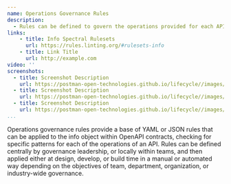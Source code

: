 ```yaml
---
name: Operations Governance Rules
description: 
  - Rules can be defined to govern the operations provided for each API, leveraging the operations objects for OpenAPI contracts, but then apply specific ruling looking for common patterns to be present like summary, description, operation ids, and other elements of operations.
links:
    - title: Info Spectral Rulesets
      url: https://rules.linting.org/#rulesets-info    
    - title: Link Title
      url: http://example.com                   
video: ''
screenshots:
  - title: Screenshot Description
    url: https://postman-open-technologies.github.io/lifecycle//images/postman-screenshot.png          
  - title: Screenshot Description
    url: https://postman-open-technologies.github.io/lifecycle//images/postman-screenshot.png  
  - title: Screenshot Description
    url: https://postman-open-technologies.github.io/lifecycle//images/postman-screenshot.png    
...
```

Operations governance rules provide a base of YAML or JSON rules that can be applied to the info object within OpenAPI contracts, checking for specific patterns for each of the operations of an API. Rules can be defined centrally by governance leadership, or locally within teams, and then applied either at design, develop, or build time in a manual or automated way depending on the objectives of team, department, organization, or industry-wide governance.